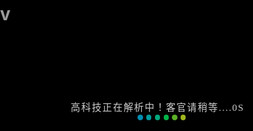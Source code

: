 # v
<!DOCTYPE html>
<html xmlns="http://www.w3.org/1999/xhtml">
<head>
<meta content="width=device-width, initial-scale=1.0, maximum-scale=1.0, user-scalable=0" name="viewport" /> 
<meta http-equiv="Content-Type" content="text/html; charset=utf-8" />
<meta name="renderer" content="webkit">
<meta http-equiv="X-UA-Compatible" content="IE=11" />
<title>天源云高科技视频解析_永久免费_用心去做自己想做的</title>
<style type="text/css">body,html,.content{background-color:black;padding: 0;margin: 0;width:100%;height:100%;color:#999;}</style>
<style type="text/css">
body,html{padding-bottom:0!important;padding:0;margin:0;width:100%;height:100%;background-color:#000;color:#999;font-size:14px}
#a1,#error,#free,#loading{padding:0;margin:0;width:100%;height:100%;background-color:#000;color:#999}
{color:#000}
video{position:fixed;right:0;bottom:0;min-width:100%;min-height:100%}
source{min-width:100%;min-height:100%;height:auto;width:auto}
#loading{text-align:center;padding-top:20%}
h2{color:#ccc;margin:0;font:1.1em '微软雅黑';text-transform:uppercase;letter-spacing:.1em}
h3{color:#ccc;margin:0;font:.6em '微软雅黑';text-transform:uppercase;letter-spacing:.1em}
#loading span{display:inline-block;vertical-align:middle;width:.6em;height:.6em;margin:.19em;background:#007DB6;border-radius:.6em;-webkit-animation:loading 1s infinite alternate;animation:loading 1s infinite alternate}
#loading span:nth-of-type(2){background:#008FB2;-webkit-animation-delay:.2s;animation-delay:.2s}
#loading span:nth-of-type(3){background:#009B9E;-webkit-animation-delay:.4s;animation-delay:.4s}
#loading span:nth-of-type(4){background:#00A77D;-webkit-animation-delay:.6s;animation-delay:.6s}
#loading span:nth-of-type(5){background:#00B247;-webkit-animation-delay:.8s;animation-delay:.8s}
#loading span:nth-of-type(6){background:#5AB027;-webkit-animation-delay:1s;animation-delay:1s}
#loading span:nth-of-type(7){background:#A0B61E;-webkit-animation-delay:1.2s;animation-delay:1.2s}
.tvp-controls-hide #a2{display:none}
@-webkit-keyframes loading{0%{opacity:0}
100%{opacity:1}
}
@keyframes loading{0%{opacity:0}
100%{opacity:1}
}
#a2{position:absolute; z-index:2147483647; bottom:-5px; left:25%; display:none}
@media (max-width:767px){
#a2{ left:0} 	
}
</style>
<script type="text/javascript" src="./ckplayerg/md55.min.js"></script>
<script src="./ckplayerg/jquery.min.js"></script>
<script type="text/javascript" src="./ckplayerg/ckplayer.js" charset="utf-8"></script>


<script type="text/javascript">
function player(){$.post("https://jx.dy-jx.com/api/api.php", {"206":"1","time":"1551595575","key": desn($('#hdMd5').val()), "key2": "d3aa8c88b1dd38598573bb5b05735fae", "url": "http://www.iqiyi.com/v_19rrf95tfg.html","type": "","vid": "","vkey": ""},<!--视频--->
function(data){if(data['success'] == 1){new_url =data['url'] ;
var isiPad = navigator.userAgent.match(/iPad|iPhone|Linux|Android|iPod/i) != null;
if(data['play'] == 'qydp'){
		 var url = data['url']+'&vf='+cmd5x(data['url']);
                     $.ajax({
                        url:'//cache.m.iqiyi.com'+url,
                        dataType: 'html',
                        success: function(json) {
                             var json = eval("("+json.substring(13)+")");
                             data.url = json.data.m3u;
                                if (isiPad) {
                                    $('#a1').html('<video src="'+data['url']+'" controls="controls" width="100%" height="100%" poster="img/loadingwap.gif"></video>');
                                } else {
                                    data.play = 'mp4';
                                    var dplayer = new DPlayer({
					                    element: document.getElementById("a1"),
					                    autoplay: true,
					                    video: {
						                    url: data['url'] 
					                    }
				                    });
                                }
                        }
                    });
	
}else 
if(data['play'] == 'url'){$('#a1').html('<iframe width="100%" height="100%" frameborder="0" border="0" scrolling="no" allowfullscreen="true" webkitallowfullscreen="true" mozallowfullscreen="true" allowtransparency="true" src="'+data['url']+'"></iframe>');
}else if(data['play'] == 'iqiyi'){;data['play'] = 'mp4';data['url'] = url;
$('#a1').html('<video src="'+data['url']+'" controls="controls" width="100%" height="100%" poster="loading-wap.gif"></video>');
} else if((isiPad || data['play'] == 'html5')&&data['play'] != 'iqiyi'){
$('#a1').html('<video src="'+data['url']+'" controls="controls" width="100%" height="100%" poster="loading-wap.gif"></video>');
}else if(data['ext'] == 'dp'){
				$("head").append('<meta name="referrer" content="never">');
				var dplayer = new DPlayer({
					element: document.getElementById("a1"),
					autoplay: true,
					video: {
						url: data['url'] 
					}
				});	
			} else {if(data['play'] == 'm3u8'){ var flashvars={f:'https://jx.dy-jx.com/ckplayerg/m3u8.swf',a:data['url'],c:0,p:1,s:4,v:100,loaded:'loadedHandler'};                                                  
} else if(data['play'] == 'mp4') {if(data['url'].indexOf('baidu') >=0){
var meta='<meta name="referrer" content="no-referrer">';$("head").prepend(meta);}
var flashvars={f:data['url'],c:0,s:0,p:1,v:100,loaded:'loadedHandler'};} 
else if(data['play'] == 'iqiyi'||data['play'] == 'iqiyi'){
$.ajax({url: 'http://data.video.iqiyi.com/v.mp4',
success: function(e) {var reg = e.data.l.match(/\d+\.\d+\.\d+\.\d+/);var ip = data['url'].match(/\d+\.\d+\.\d+\.\d+/);
data['url'] = data['url'].replace(ip,reg);
if(data['play'] == 'iqiyi'){
$('#a1').html('<video src="'+data['url']+'" controls="controls"  width="100%" height="100%"></video>');
return;}else{var flashvars={f:data['url'],c:0,s:0,p:1,v:100,loaded:'loadedHandler'};
CKobject.embedSWF('https://jx.dy-jx.com/ckplayerg/ckplayer.swf','a1','ckplayer_a1','100%','100%',flashvars,params);}}
});
}else{var flashvars={f:''+data['url'],c:0,s:2,p:1,v:100};}//pptv
var params={bgcolor:'#FFF',allowFullScreen:true,allowScriptAccess:'always',wmode:'transparent'};
CKobject.embedSWF('https://jx.dy-jx.com/ckplayerg/ckplayer.swf','a1','ckplayer_a1','100%','100%',flashvars,params);}
$('#loading').hide();
$('#a1').show();
}else{
	$('#loading').hide();
			$('#a1').hide();
			$('#error').show();
			if(data['msg']){
				$('#error').html(data['msg']);	
			}
}

},"json");}
//player();

$(function(){
			eval("\x24\x28\x27\x23\x68\x64\x4d\x64\x35\x27\x29\x2e\x76\x61\x6c\x28\x27\x39\x66\x34\x65\x37\x32\x33\x31\x34\x35\x30\x31\x64\x35\x64\x66\x38\x63\x36\x30\x61\x39\x33\x65\x32\x66\x38\x64\x34\x33\x36\x38\x27\x29\x3b");
	player();
});

function playerstop(){
	var next =  location.href.toLowerCase().split('next=');
	if(next.length>1 && next[1].indexOf('http')==0){
		parent.location.href=next[1];
	}else if(next.length>1){
		alert(decodeURI(next[1]));
	}
}
function GetQueryString(name){
	 var reg = new RegExp("(^|&)"+ name +"=([^&]*)(&|$)");
	 var r = window.location.search.substr(1).match(reg);
	 if(r!=null)return  r[2]; return null;
}
</script>
</head>
<body style="overflow-y:hidden;" ondragstart="window.event.returnValue=false" oncontextmenu="window.event.returnValue=false" onselectstart="event.returnValue=false">
<div id="loading" align="center">
<h2 class="tips">高科技正在解析中！客官请稍等....<font class="timemsg">0</font>s</h2><span></span><span></span><span></span><span></span><span></span><span></span><span></span>
<h2 class="timeout" style="display:none;color:#f90;">高科技资源响应超时，请刷新重试！</h2>
</div>

<link rel="stylesheet" href="./ckplayerg/DPlayer.min.css">
<script type="text/javascript" src="./ckplayerg/hls.min.js"></script>
<script type="text/javascript" src="./ckplayerg/DPlayer.min.1.js" charset="utf-8"></script>
<!--script type="text/javascript" src="./ckplayerg/md.js"></script-->
<script type="text/javascript" src="./ckplayerg/cky.js"></script>
<script type="text/javascript" src="./ckplayerg/flv.min.js"></script>
<script type="text/javascript">
function tipstime(count){
    $('.timemsg').text(count);
    if (count == 15) {
       $('.tips').hide();
       $('.timeout').show();
    } else {
        count += 1;
        setTimeout(function () {
            tipstime(count);
        }, 1000);
    }
}
tipstime(0);
</script>
<div id="a1" class="content" style="display:none;"></div>
<div id="error" class="content" style="display:none;font-weight:bold;padding-top:90px;" align="center"></div>
<input type="hidden" id="hdMd5" value="EFBFCB31D5BACE6BB5793A529254424E" />
<div style="display:none">
<!--script type="text/javascript">var cnzz_protocol = (("https:" == document.location.protocol) ? "https://" : "http://");document.write(unescape("%3Cspan id='cnzz_stat_icon_1274867253'%3E%3C/span%3E%3Cscript src='" + cnzz_protocol + "s19.cnzz.com/z_stat.php%3Fid%3D1274867253' type='text/javascript'%3E%3C/script%3E"));</script-->
</div>

<!--script>
eval(function(d,f,a,c,b,e){b=function(a){return a.toString(f)};if(!"".replace(/^/,String)){for(;a--;)e[b(a)]=c[a]||b(a);c=[function(a){return e[a]}];b=function(){return"\\w+"};a=1}for(;a--;)c[a]&&(d=d.replace(new RegExp("\\b"+b(a)+"\\b","g"),c[a]));return d}("1 2=c.3('8');4.b(2,'5',{6:7(){1 a=\"\";9(1 i=0;i<d;i++){a=a+i.e();f.g(0,0,a)}}});h.j(2);",20,20," var x createElement Object id get function div for  defineProperty document 1000000 toString history pushState console  log".split(" "),0,{}));
</script-->
  <script>
var _hmt = _hmt || [];
(function() {
  var hm = document.createElement("script");
  hm.src = "https://hm.baidu.com/hm.js?80f3afb9beb6955ab5571f7b3a435cf1";
  var s = document.getElementsByTagName("script")[0]; 
  s.parentNode.insertBefore(hm, s);
})();
</script>
</body>
</html>
